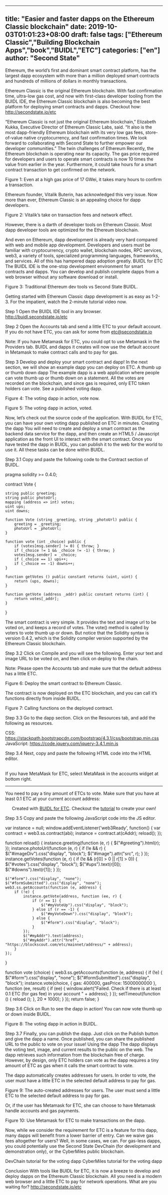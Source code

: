 ---
title: "Easier and faster dapps on the Ethereum Classic blockchain"
date: 2019-10-03T01:01:23+08:00
draft: false
tags: ["Ethereum Classic","Building Blockchain Apps","book","BUIDL","ETC"]
categories: ["en"]
author: "Second State"
--
Ethereum, the world’s first and dominant smart contract platform, has the largest dapp ecosystem with more than a million deployed smart contracts and hundreds of millions of dollars in monthly transactions.

Ethereum Classic is the original Ethereum blockchain. With fast confirmation time, ultra-low gas cost, and now with first-class developer tooling from the BUIDL IDE, the Ethereum Classic blockchain is also becoming the best platform for deploying smart contracts and dapps. Checkout how: http://secondstate.io/etc 

“Ethereum Classic is not just the original Ethereum blockchain,” Elizabeth Kukka, Executive Director of Ethereum Classic Labs, said. “It also is the most dapp-friendly Ethereum blockchain with its very low gas fees, store-of-value native cryptocurrency, and fast confirmation times. We look forward to collaborating with Second State to further empower our developer communities.”
The twin challenges of Ethereum
Recently, the Ethereum blockchain is operating near its capacity. The gas price required for developers and users to operate smart contracts is now 10 times the value from earlier in the year. Furthermore, it could take hours for a smart contract transaction to get confirmed on the network.


Figure 1: Even at a high gas price of 17 GWei, it takes many hours to confirm a transaction.

Ethereum founder, Vitalik Buterin, has acknowledged this very issue. Now more than ever, Ethereum Classic is an appealing choice for dapp developers. 


Figure 2: Vitalik’s take on transaction fees and network effect.

However, there is a darth of developer tools on Ethereum Classic. Most dapp developer tools are optimized for the Ethereum blockchain. 

And even on Ethereum, dapp development is already very hard compared with web and mobile app development. Developers and users must be familiar with cryptocurrency, crypto wallet, blockchain nodes, RPC services, web3, a variety of tools, specialized programming languages, frameworks, and services. All of this has hampered dapp adoption greatly.
BUIDL for ETC
The BUIDL IDE is the one-stop development environment for smart contracts and dapps. You can develop and publish complete dapps from a web browser without any software download or install. 


Figure 3: Traditional Ethereum dev tools vs Second State BUIDL. 

Getting started with Ethereum Classic dapp development is as easy as 1-2-3. For the impatient, watch the 2-minute tutorial video now. 

Step 1 Open the BUIDL IDE tool in any browser. http://buidl.secondstate.io/etc 

Step 2 Open the Accounts tab and send a little ETC to your default account. If you do not have ETC, you can ask for some from etc@secondstate.io

Note: If you have Metamask for ETC, you could opt to use Metamask in the Providers tab. BUIDL and dapps it creates will now use the default account in Metamask to make contract calls and to pay for gas. 

Step 3 Develop and deploy your smart contract and dapp! In the next section, we will show an example dapp you can deploy on ETC. 
A thumb up or thumb down dapp
The example dapp is a web application where people can vote thumb up or thumb down on a statement. All the votes are recorded on the blockchain, and since gas is required, only ETC token holders can vote. See a published voting dapp.


Figure 4: The voting dapp in action, vote now. 


Figure 5: The voting dapp in action, voted. 

Now, let’s check out the source code of the application. With BUIDL for ETC, you can have your own voting dapp published on ETC in minutes. 
Creating the dapp
You will need to create and deploy a smart contract as the backend data service for the dapp, and then create an HTML5 / Javascript application as the front UI to interact with the smart contract. Once you have tested the dapp in BUIDL, you can publish it to the web for the world to use it. All these tasks can be done within BUIDL.

Step 3.1 Copy and paste the following code to the Contract section of BUIDL. 

pragma solidity >= 0.4.0;

contract Vote {

    string public greeting;
    string public photoUrl;
    mapping (address => int) votes;
    uint ups;
    uint downs;

    function Vote (string _greeting, string _photoUrl) public {
        greeting = _greeting;
        photoUrl = _photoUrl;
    }

    function vote (int _choice) public {
        if (votes[msg.sender] != 0) { throw; }
        if (_choice != 1 && _choice != -1) { throw; }
        votes[msg.sender] = _choice;
        if (_choice == 1) ups++;
        if (_choice == -1) downs++;
    }

    function getVotes () public constant returns (uint, uint) {
        return (ups, downs);
    }

    function getVote (address _addr) public constant returns (int) {
        return votes[_addr];
    }
}

The smart contract is very simple. It provides the text and image url to be voted on, and keeps a record of votes. The vote() method is called by voters to vote thumb up or down. But notice that the Solidity syntax is version 0.4.2, which is the Solidity compiler version supported by the Ethereum Classic blockchain.

Step 3.2 Click on Compile and you will see the following. Enter your text and image URL to be voted on, and then click on deploy to the chain. 

Note: Please open the Accounts tab and make sure that the default address has a little ETC. 


Figure 6: Deploy the smart contract to Ethereum Classic.

The contract is now deployed on the ETC blockchain, and you can call it’s functions directly from inside BUIDL. 


Figure 7: Calling functions on the deployed contract. 

Step 3.3 Go to the dapp section. Click on the Resources tab, and add the following as resources. 

CSS: https://stackpath.bootstrapcdn.com/bootstrap/4.3.1/css/bootstrap.min.css 
JavaScript: https://code.jquery.com/jquery-3.4.1.min.js 

Step 3.4 Next, copy and paste the following HTML code into the HTML editor. 

<div class="container">
   <br/>
   <div class="alert alert-primary" role="alert">If you have MetaMask for ETC, select MetaMask in the accounts widget at bottom right.</div>
   <div class="jumbotron">
      <p class="lead" id="greeting"></p>
      <div id="imageDiv" style="display:none">
         <img id="image" src="" class="img-fluid img-thumbnail"/>
      </div>
      <hr/>
      <p id="votes" style="display:none">
         <span id="ups"></span> voted 👍 |
         <span id="downs"></span> voted 👎
      </p>
      <form id="form" class="form-inline" style="display:none">
         <button id="voteUp" type="button" onclick="return vote(1);" class="btn btn-secondary mb-2">👍</button>
         <button id="voteDown" type="button" onclick="return vote(-1);" class="btn btn-secondary mb-2">👎</button>
      </form>
      <div id="formSubmitted" style="display:none">Please wait 20 seconds ...</div>
      <div id="myVoteUp" style="display:none">You have already voted 👍</div>
      <div id="myVoteDown" style="display:none">You have already voted 👎</div>
   </div>
   <p>You need to pay a tiny amount of ETCs to vote. Make sure that you have at least 0.1 ETC at your current account address: <a target="_blank" href="" id="myAddr"></a></p>
   <p style="text-align:center">Created with <a target="_blank" href="https://www.secondstate.io/etc/">BUIDL for ETC</a>. Checkout the <a target="_blank" href="https://docs.secondstate.io/buidl-developer-tool/demo-a-voting-dapp/ethereum-classic">tutorial</a> to create your own!</p>
</div>

Step 3.5 Copy and paste the following JavaScript code into the JS editor. 

var instance = null;
window.addEventListener('web3Ready', function() {
  var contract = web3.ss.contract(abi);
  instance = contract.at(cAddr);
  reload();
});

function reload() {
    instance.greeting(function (e, r) {
        $("#greeting").html(r);
    });
    instance.photoUrl(function (e, r) {
        if (!e && r) {
            $("#imageDiv").css("display", "block");
            $("#image").attr("src", r);
        }
    });
    instance.getVotes(function (e, r) {
        if (!e && (r[0] > 0 || r[1] > 0)) {
            $("#votes").css("display", "block");
            $("#ups").text(r[0]);
            $("#downs").text(r[1]);
        }
    });

    $("#form").css("display", "none");
    $("#formSubmitted").css("display", "none");
    web3.ss.getAccounts(function (e, address) {
        if (!e) {
            instance.getVote(address, function (ee, r) {
                if (r == 1) {
                    $("#myVoteUp").css("display", "block");
                } else if (r == -1) {
                    $("#myVoteDown").css("display", "block");
                } else {
                    $("#form").css("display", "block");
                }
            });
            $("#myAddr").text(address);
            $("#myAddr").attr("href", "https://blockscout.com/etc/mainnet/address/" + address);
        }
    });
}

function vote (choice) {
    web3.ss.getAccounts(function (e, address) {
        if (!e) {
            $("#form").css("display", "none");
            $("#formSubmitted").css("display", "block");
            instance.vote(choice, {
                gas: 400000,
                gasPrice: 15000000000
            }, function (ee, result) {
                if (ee) {
                    window.alert("Failed. Check if there is at least 0.1 ETC (for gas fee) in your account " + address);
                }
            });
            setTimeout(function () {
                reload ();
            }, 20 * 1000);
        }
    });
    return false;
}

Step 3.6 Click on Run to see the dapp in action! You can now vote thumb up or down inside BUIDL. 


Figure 8: The voting dapp in action in BUIDL.

Step 3.7 Finally, you can publish the dapp. Just click on the Publish button and give the dapp a name. Once published, you can share the published URL to the public to vote on your issue!
Using the dapp
The dapp displays the voting text, image, and current results to the public on the web. The dapp retrieves such information from the blockchain free of charge. However, by design, only ETC holders can vote as the dapp requires a tiny amount of ETC as gas when it calls the smart contract to vote. 

The dapp automatically creates addresses for users. In order to vote, the user must have a little ETC in the selected default address to pay for gas.


Figure 9: The auto-created addresses for users. The user must send a little ETC to the selected default address to pay for gas. 

Or, if the user has Metamask for ETC, she can choose to have Metamask handle accounts and gas payments. 


Figure 10: Use Metamask for ETC to make transactions on the dapp. 

Now, while we consider the requirement for ETC is a feature for this dapp, many dapps will benefit from a lower barrier of entry. Can we waive gas fees altogether for users? Well, in some cases, we can. For gas-less dapps, you could potentially use the Second State DevChain (for development and demonstration only), or the CyberMiles public blockchain. 

DevChain tutorial for the voting dapp
CyberMiles tutorial for the voting dapp

Conclusion
With tools like BUIDL for ETC, it is now a breeze to develop and deploy dapps on the Ethereum Classic blockchain. All you need is a modern web browser and a little ETC to pay for network operations. What are you waiting for? http://secondstate.io/etc

















